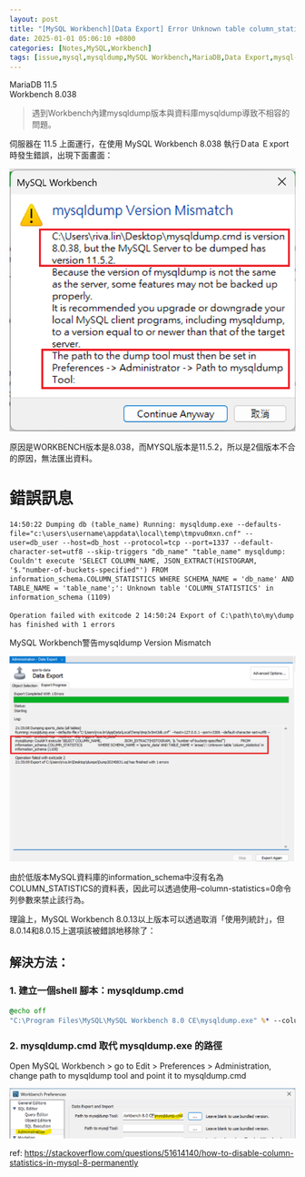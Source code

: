 ```yaml
---
layout: post
title: "[MySQL Workbench][Data Export] Error Unknown table column_statistics in information_schema"
date: 2025-01-01 05:06:10 +0800
categories: [Notes,MySQL,Workbench]
tags: [issue,mysql,mysqldump,MySQL Workbench,MariaDB,Data Export,mysql-workbench,mysql-8.0,column_statistics]
---
```


MariaDB 11.5        
Workbench 8.038          

> 遇到Workbench內建mysqldump版本與資料庫mysqldump導致不相容的問題。


伺服器在 11.5 上面運行，在使用 MySQL Workbench 8.038 執行Ｄata Ｅxport 時發生錯誤，出現下面畫面：

![](/assets/img/post/mysql-workbench-mysqldump-export-error.png)


原因是WORKBENCH版本是8.038，而MYSQL版本是11.5.2，所以是2個版本不合的原因，無法匯出資料。


# 錯誤訊息

```
14:50:22 Dumping db (table_name) Running: mysqldump.exe --defaults-file="c:\users\username\appdata\local\temp\tmpvu0mxn.cnf" --user=db_user --host=db_host --protocol=tcp --port=1337 --default-character-set=utf8 --skip-triggers "db_name" "table_name" mysqldump: Couldn't execute 'SELECT COLUMN_NAME, JSON_EXTRACT(HISTOGRAM, '$."number-of-buckets-specified"') FROM information_schema.COLUMN_STATISTICS WHERE SCHEMA_NAME = 'db_name' AND TABLE_NAME = 'table_name';': Unknown table 'COLUMN_STATISTICS' in information_schema (1109)

Operation failed with exitcode 2 14:50:24 Export of C:\path\to\my\dump has finished with 1 errors
```


MySQL Workbench警告mysqldump Version Mismatch   

![](/assets/img/post/mysql-workbench-mysqldump-export-error-log.png)


由於低版本MySQL資料庫的information_schema中沒有名為COLUMN_STATISTICS的資料表，因此可以透過使用–column-statistics=0命令列參數來禁止該行為。

理論上，MySQL Workbench 8.0.13以上版本可以透過取消「使用列統計」，但8.0.14和8.0.15上選項該被錯誤地移除了：


## 解決方法：

### 1. 建立一個shell 腳本：mysqldump.cmd 
```cmd
@echo off
"C:\Program Files\MySQL\MySQL Workbench 8.0 CE\mysqldump.exe" %* --column-statistics=0
```
### 2. mysqldump.cmd 取代 mysqldump.exe 的路徑
Open MySQL Workbench > go to Edit > Preferences > Administration, change path to mysqldump tool and point it to mysqldump.cmd

![](/assets/img/post/mysql_data_export_mysqldump.png)



ref: <https://stackoverflow.com/questions/51614140/how-to-disable-column-statistics-in-mysql-8-permanently>